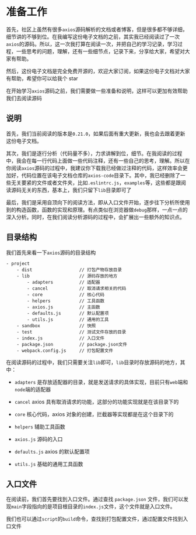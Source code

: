 # 准备工作

首先，社区上虽然有很多`axios`源码解析的文档或者博客，但是很多都不够详细，细节讲的不够到位。在我编写这份电子文档的之前，其实我已经阅读过了一次`axios`的源码。所以，这一次我打算在阅读一次，并把自己的学习记录，学习过程，一些思考的问题，理解，还有一些细节点，记录下来，分享给大家，希望对大家有帮助。

然后，这份电子文档是完全免费开源的，欢迎大家订阅，如果这份电子文档对大家有帮助，希望你可以给我个 star

在开始学习`axios`源码之前，我们需要做一些准备和说明，这样可以更加有效帮助我们去阅读源码

## 说明

首先，我们当前阅读的版本是`0.21.0`，如果后面有重大更新，我也会去跟着更新这份电子文档。

其次，我们是逐行分析（代码量不多），力求讲解到位，细节。在我阅读的过程中，我会在每一行代码上面做一些代码注释，还有一些自己的思考，理解。所以在你阅读`axios`源码的过程中，我建议你下载我已经做过注释的代码，这样效率会更加好，代码位置在该电子文档仓库的`axios-code`目录下。其中，我已经删除了一些无关要紧的文件或者文件夹，比如`.eslintrc.js`，`examples`等，这些都是跟阅读源码无关的东西，基本上，我们只留下`lib`目录即可了

最后，我们是采用自顶向下的阅读方法，即从入口文件开始，逐步往下分析所使用到的构造函数，函数的实现和原理。有点类似在浏览器做`debug`那样，一点一点的深入分析。同时，在我们阅读分析源码的过程中，会扩展出一些额外的知识点。

## 目录结构

我们首先来看一下`axios`源码的目录结构

```
- project
    - dist                  // 打包产物存放目录
    - lib                   // 源码存放的地方
        - adapters          // 适配器
        - cancel            // 取消请求相关的代码
        - core              // 核心代码
        - helpers           // 工具函数
        - axios.js          // 主函数
        - defaults.js       // 默认配置项
        - utils.js          // 通用的工具
    - sandbox               // 快照
    - test                  // 测试文件存放的目录
    - index.js              // 入口文件
    - package.json          // package.json文件
    - webpack.config.js     // 打包配置文件
```

在阅读源码的过程中，我们只需要关注`lib`即可，`lib`目录时存放源码的地方，其中：

- `adapters` 是存放适配器的目录，就是发送请求的具体实现，目前只有`web`端和`node`端的适配器

- `cancel` axios 具有取消请求的功能，这部分的功能实现就是在该目录下的

- `core` 核心代码，axios 对象的创建，拦截器等实现都是在这个目录下的

- `helpers` 辅助工具函数

- `axios.js` 源码的入口

- `defaults.js` axios 的默认配置项

- `utils.js` 基础的通用工具函数

## 入口文件

在阅读前，我们首先要找到入口文件。通过查找 `package.json` 文件，我们可以发现`main`字段指向的是项目根目录的`index.js`文件，这个文件就是入口文件。

我们也可以通过`script`的`build`命令，查找到打包配置文件，通过配置文件找到入口文件
